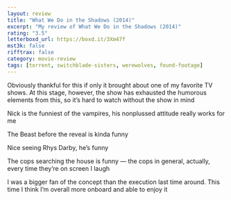 ```yaml
---
layout: review
title: "What We Do in the Shadows (2014)"
excerpt: "My review of What We Do in the Shadows (2014)"
rating: "3.5"
letterboxd_url: https://boxd.it/3Xm47f
mst3k: false
rifftrax: false
category: movie-review
tags: [torrent, switchblade-sisters, werewolves, found-footage]
---
```


Obviously thankful for this if only it brought about one of my favorite TV shows. At this stage, however, the show has exhausted the humorous elements from this, so it’s hard to watch without the show in mind

Nick is the funniest of the vampires, his nonplussed attitude really works for me

The Beast before the reveal is kinda funny

Nice seeing Rhys Darby, he’s funny

The cops searching the house is funny — the cops in general, actually, every time they’re on screen I laugh

I was a bigger fan of the concept than the execution last time around. This time I think I’m overall more onboard and able to enjoy it

